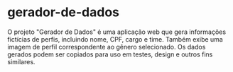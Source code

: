# gerador-de-dados
O projeto "Gerador de Dados" é uma aplicação web que gera informações fictícias de perfis, incluindo nome, CPF, cargo e time. Também exibe uma imagem de perfil correspondente ao gênero selecionado. Os dados gerados podem ser copiados para uso em testes, design e outros fins similares.
